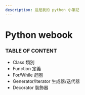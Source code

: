 ```yaml
---
description: 這是我的 python 小筆記
---
```


# Python webook

### TABLE OF CONTENT

* Class 類別
* Function 定義 
* For/While 迴圈
* Generator/Iterator 生成器/迭代器
* Decorator 裝飾器



